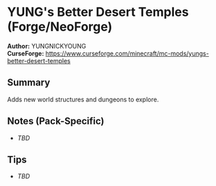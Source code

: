 # YUNG's Better Desert Temples (Forge/NeoForge)

**Author:** YUNGNICKYOUNG  
**CurseForge:** https://www.curseforge.com/minecraft/mc-mods/yungs-better-desert-temples

## Summary
Adds new world structures and dungeons to explore.

## Notes (Pack-Specific)
- _TBD_

## Tips
- _TBD_

